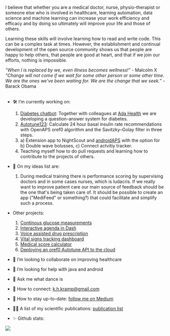 I believe that whether you are a medical doctor, nurse, physio-therapist or someone else who is involved in healthcare, learning automation, data science and machine learning can increase your work efficiency and efficacy and by doing so ultimately will improve your life and those of others. 

Learning these skills will involve learning how to read and write code. This can be a complex task at times. However, the establishment and continual development of the open source community shows us that people are happy to help others, that people are good at heart, and that if we join our efforts, nothing is impossible. 

*“When I is replaced by we, even illness becomes wellness!”* - Malcolm X
<br/>
*“Change will not come if we wait for some other person or some other time. We are the ones we’ve been waiting for. We are the change that we seek.”* - Barack Obama
<br/>
<br/>

- 🛠️  I’m currently working on:
  1) [Diabetes chatbot](https://diabetes-chatbot-alpha.herokuapp.com): Together with colleagues at [Ada Health](https://ada.com/) we are developing a question-answer system for diabetes.  
  2) [Autotune123](www.Autotune123.com): Calculate 24 hour basal insulin rate recommendations with OpenAPS oref0 algorithm and the Savitzky–Golay filter in three steps. 
  3) a)  Extension app to NightScout and [androidAPS](https://github.com/nightscout/AndroidAPS) with the option for b) Double wave bolusses, c) Connect actvitiy tracker. 
  4) Teaching myself how to do pull requests and learning how to contribute to the projects of others. 

- 📕 On my ideas list are: 
  1) During medical training there is performance scoring by supervising doctors and in some cases nurses, which is ludacris. If we really want to improve patient care our main source of feedback should be the one that's being taken care of. It should be possible to create an app ("MediFeed" or something?) that could facilitate and simplify such a process.

- Other projects:
  1) [Continous glucose measurements](https://towardsdatascience.com/how-to-hack-a-glucose-sensor-ebaaf2238170)
  2) [Interactive agenda in Dash](https://github.com/KelvinKramp/ConsultationSchedulingApp)
  3) [Voice assisted drug prescription](https://github.com/KelvinKramp/voice-assisted-drug-prescription)
  4) [Vital signs tracking dashboard](https://github.com/KelvinKramp/vital-signs-Dash-python)
  5) [Medical score calculator](https://github.com/KelvinKramp/OPS-calculator)
  6) [Deploying an oref0 Autotune API to the cloud](https://github.com/KelvinKramp/AutotuneAPI)


- :hospital: I’m looking to collaborate on improving healthcare
- :mag_right: I’m looking for help with java and android
- 💬 Ask me what dance is
- 🔗 How to connect: k.h.kramp@gmail.com
- :newspaper: How to stay up-to-date: [follow me on Medium](https://k-h-kramp.medium.com/)
- 👨‍💻 A list of my scientific publications: [publication list](https://github.com/KelvinKramp/Publications) 
- ✨ Github stats: 
<img src="https://github-readme-stats.vercel.app/api?username=KelvinKramp&&show_icons=true&title_color=ffffff&icon_color=bb2acf&text_color=daf7dc&bg_color=151515">
